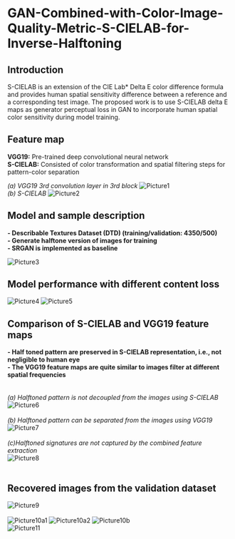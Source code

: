 # GAN-Combined-with-Color-Image-Quality-Metric-S-CIELAB-for-Inverse-Halftoning
## Introduction
S-CIELAB is an extension of the CIE Lab* Delta E color difference formula and provides human spatial sensitivity difference between a reference and a corresponding test image. The proposed work is to use S-CIELAB delta E maps as generator perceptual loss in GAN to incorporate human spatial color sensitivity during model training. 

## Feature map
**VGG19:** Pre-trained deep convolutional neural network  <br>
**S-CIELAB:** Consisted of color transformation and spatial filtering steps for pattern-color separation

*(a) VGG19 3rd convolution layer in 3rd block*
![Picture1](https://user-images.githubusercontent.com/65942005/147321996-bfb501b2-216d-4055-993a-b77f044ad7f8.png)
<br>
*(b) S-CIELAB*
![Picture2](https://user-images.githubusercontent.com/65942005/147322068-7886ff52-6916-4126-b23c-5bf58564e481.png)


## Model and sample description
**- Describable Textures Dataset (DTD) (training/validation: 4350/500)** <br>
**- Generate halftone version of images for training** <br>
**- SRGAN is implemented as baseline** <br>

![Picture3](https://user-images.githubusercontent.com/65942005/147322184-16586287-fe09-4169-88d4-339671ae4a15.png)


## Model performance with different content loss

![Picture4](https://user-images.githubusercontent.com/65942005/147322235-ac4c6074-2eb6-4fe0-b7f9-ca44a639ae9e.png)
![Picture5](https://user-images.githubusercontent.com/65942005/147322318-8490f600-d104-4d0c-9e1f-81f5962a2fdb.png)


## Comparison of S-CIELAB and VGG19 feature maps
**- Half toned pattern are preserved in S-CIELAB representation, i.e., not negligible to human eye** <br>
**- The VGG19 feature maps are quite similar to images filter at different spatial frequencies** <br>
<br>
<br>
*(a) Halftoned pattern is not decoupled from the images using S-CIELAB*
<br>
![Picture6](https://user-images.githubusercontent.com/65942005/147322388-ef2097d3-f976-43fa-a093-4b94449fe833.png) <br>
<br>
*(b) Halftoned pattern can be separated from the images using VGG19*
<br>
![Picture7](https://user-images.githubusercontent.com/65942005/147322452-a701b08a-e32e-449e-881e-fa7d9aa861cc.png) <br>
<br>
*(c)Halftoned signatures are not captured by the combined feature extraction*
<br>
![Picture8](https://user-images.githubusercontent.com/65942005/147322478-67e045ac-9bee-4846-94e1-9266f31e12cc.png) <br>
<br>
## Recovered images from the validation dataset
![Picture9](https://user-images.githubusercontent.com/65942005/147322502-1aa40f35-9483-4300-ab78-1da135d51884.png)<br>
<br>
![Picture10a1](https://user-images.githubusercontent.com/65942005/147322815-f2ede7c1-1bd5-4afc-b08a-9cc16b75bc04.png)
![Picture10a2](https://user-images.githubusercontent.com/65942005/147322850-2009b0ac-8304-42c9-be97-226e456260b3.png)
![Picture10b](https://user-images.githubusercontent.com/65942005/147322881-2de2214e-b558-4eeb-b450-4f193738e50d.png)
<br>
![Picture11](https://user-images.githubusercontent.com/65942005/147322904-b0000aa1-f66c-4242-8750-e291a6c4b009.png)<br>

